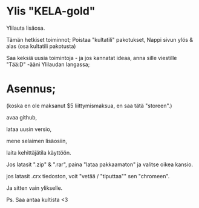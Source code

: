# Ylis "KELA-gold"
Ylilauta lisäosa.

Tämän hetkiset toiminnot;
Poistaa "kultatili" pakotukset,
Nappi sivun ylös & alas (osa kultatili pakotusta)


Saa keksiä uusia toimintoja - ja jos kannatat ideaa, anna sille viestille
"Tää:D" -ääni Ylilaudan langassa;


# Asennus;

(koska en ole maksanut $5 liittymismaksua, en saa tätä "storeen".)

 avaa github,
 
 lataa uusin versio,
 
 mene selaimen lisäosiin,
 
 laita kehittäjätila käyttöön.
 
 Jos latasit ".zip" & ".rar", paina "lataa pakkaamaton" ja valitse oikea kansio.
 
 jos latasit .crx tiedoston, voit "vetää / "tiputtaa"" sen "chromeen".
 
Ja sitten vain ylikselle.


Ps. Saa antaa kultista <3

